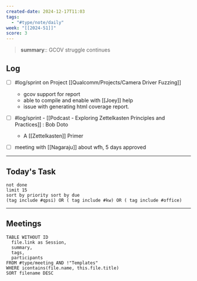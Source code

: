 ```yaml
---
created-date: 2024-12-17T11:03
tags:
  - "#type/note/daily"
week: "[[2024-51]]"
score: 3
---
```


> **summary**:: GCOV struggle continues

## Log
- [ ] #log/sprint on Project [[Qualcomm/Projects/Camera Driver Fuzzing]]
	- gcov support for report
	- able to compile and enable with [[Joey]] help
	- issue with generating html coverage report.
- [ ] #log/sprint - [[Podcast - Exploring Zettelkasten Principles and Practices]] : Bob Doto
	- A [[Zettelkasten]] Primer
- [ ] meeting with [[Nagaraju]] about wfh, 5 days approved


---

## Today's Task

```tasks
not done
limit 15
sort by priority sort by due
(tag include #qpsi) OR ( tag include #kw) OR ( tag include #office)
```
---

## Meetings

```dataview
TABLE WITHOUT ID
  file.link as Session,
  summary,
  tags,
  participants
FROM #type/meeting AND !"Templates"
WHERE icontains(file.name, this.file.title)
SORT filename DESC
```